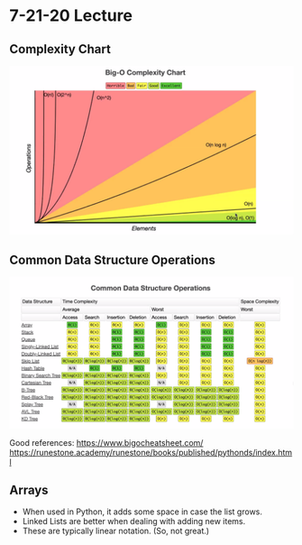 # 7-21-20 Lecture

## Complexity Chart

![picture 1](../../images/fa753e3bac5db0d0ee6256c1312e418418142a76f2654b8d59678c487f41f59b.png)

## Common Data Structure Operations

![picture 2](../../images/b99bb795f4a32bf0c73e78652075bb36e24dd9df96511305bda2cc86287ef2e5.png)

Good references:
https://www.bigocheatsheet.com/
https://runestone.academy/runestone/books/published/pythonds/index.html

## Arrays

- When used in Python, it adds some space in case the list grows.
- Linked Lists are better when dealing with adding new items.
- These are typically linear notation. (So, not great.)

